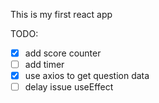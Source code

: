 This is my first react app

TODO:  
- [x] add score counter   
- [ ] add timer   
- [x] use axios to get question data 
- [ ] delay issue useEffect